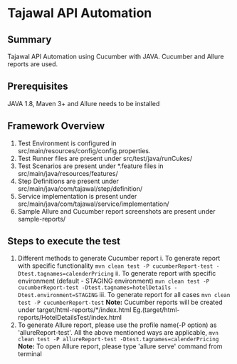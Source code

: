 # Tajawal API Automation

## Summary
Tajawal API Automation using Cucumber with JAVA. Cucumber and Allure reports are used.

## Prerequisites
JAVA 1.8, Maven 3+ and Allure needs to be installed

## Framework Overview
1. Test Environment is configured in src/main/resources/config/config.properties.
2. Test Runner files are present under src/test/java/runCukes/
3. Test Scenarios are present under *.feature files in src/main/java/resources/features/
4. Step Definitions are present under src/main/java/com/tajawal/step/definition/
5. Service implementation is present under src/main/java/com/tajawal/service/implementation/
6. Sample Allure and Cucumber report screenshots are present under sample-reports/

## Steps to execute the test
1. Different methods to generate Cucumber report
  i. To generate report with specific functionality
  ```mvn clean test -P cucumberReport-test -Dtest.tagnames=calenderPricing```
  ii. To generate report with specific environment (default - STAGING environment)
  ```mvn clean test -P cucumberReport-test -Dtest.tagnames=hotelDetails -Dtest.environment=STAGING```
  iii. To generate report for all cases
  ```mvn clean test -P cucumberReport-test```
 **Note:**
  Cucumber reports will be created under target/html-reports/*/index.html Eg.(target/html-reports/HotelDetailsTest/index.html
2. To generate Allure report, please use the profile name(-P option) as 'allureReport-test'. All the above mentioned ways are applicable,
  ```mvn clean test -P allureReport-test -Dtest.tagnames=calenderPricing```
 **Note:**
  To open Allure report, please type 'allure serve' command from terminal